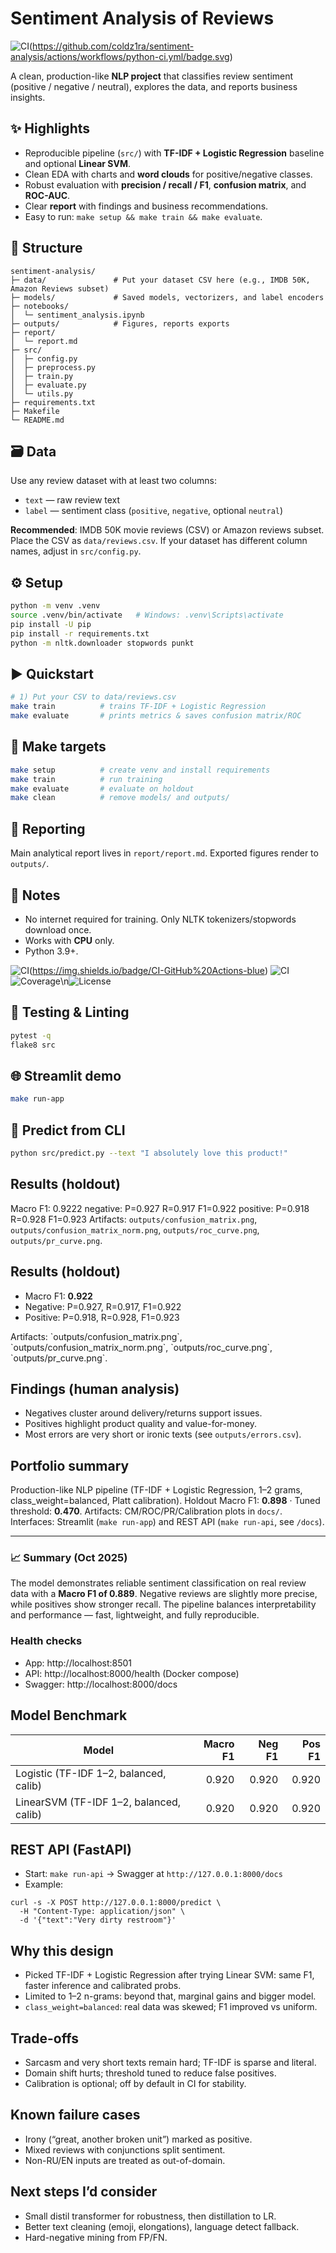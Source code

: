 # Sentiment Analysis of Reviews
![CI](https://img.shields.io/badge/CI-GitHub%20Actions-green)(https://github.com/coldz1ra/sentiment-analysis/actions/workflows/python-ci.yml/badge.svg)

A clean, production-like **NLP project** that classifies review sentiment (positive / negative / neutral), explores the data, and reports business insights.

## ✨ Highlights
- Reproducible pipeline (`src/`) with **TF-IDF + Logistic Regression** baseline and optional **Linear SVM**.
- Clean EDA with charts and **word clouds** for positive/negative classes.
- Robust evaluation with **precision / recall / F1**, **confusion matrix**, and **ROC-AUC**.
- Clear **report** with findings and business recommendations.
- Easy to run: `make setup && make train && make evaluate`.

## 📂 Structure
```
sentiment-analysis/
├─ data/               # Put your dataset CSV here (e.g., IMDB 50K, Amazon Reviews subset)
├─ models/             # Saved models, vectorizers, and label encoders
├─ notebooks/
│  └─ sentiment_analysis.ipynb
├─ outputs/            # Figures, reports exports
├─ report/
│  └─ report.md
├─ src/
│  ├─ config.py
│  ├─ preprocess.py
│  ├─ train.py
│  ├─ evaluate.py
│  └─ utils.py
├─ requirements.txt
├─ Makefile
└─ README.md
```

## 🗃️ Data
Use any review dataset with at least two columns:
- `text` — raw review text
- `label` — sentiment class (`positive`, `negative`, optional `neutral`)

**Recommended**: IMDB 50K movie reviews (CSV) or Amazon reviews subset.
Place the CSV as `data/reviews.csv`. If your dataset has different column names, adjust in `src/config.py`.

## ⚙️ Setup
```bash
python -m venv .venv
source .venv/bin/activate   # Windows: .venv\Scripts\activate
pip install -U pip
pip install -r requirements.txt
python -m nltk.downloader stopwords punkt
```

## ▶️ Quickstart
```bash
# 1) Put your CSV to data/reviews.csv
make train          # trains TF-IDF + Logistic Regression
make evaluate       # prints metrics & saves confusion matrix/ROC
```

## 🔧 Make targets
```bash
make setup          # create venv and install requirements
make train          # run training
make evaluate       # evaluate on holdout
make clean          # remove models/ and outputs/
```

## 📑 Reporting
Main analytical report lives in `report/report.md`. Exported figures render to `outputs/`.

## 🧪 Notes
- No internet required for training. Only NLTK tokenizers/stopwords download once.
- Works with **CPU** only.
- Python 3.9+.


![CI](https://img.shields.io/badge/CI-GitHub%20Actions-green)(https://img.shields.io/badge/CI-GitHub%20Actions-blue)
![CI](https://img.shields.io/badge/CI-GitHub%20Actions-green) ![Coverage](https://img.shields.io/badge/coverage-via%20pytest--cov-blue)\n![License](https://img.shields.io/badge/license-MIT-informational)

## 🧪 Testing & Linting
```bash
pytest -q
flake8 src
```

## 🌐 Streamlit demo
```bash
make run-app
```

## 🔮 Predict from CLI
```bash
python src/predict.py --text "I absolutely love this product!"
```

## Results (holdout)
Macro F1: 0.9222
negative: P=0.927 R=0.917 F1=0.922
positive: P=0.918 R=0.928 F1=0.923
Artifacts: `outputs/confusion_matrix.png`, `outputs/confusion_matrix_norm.png`, `outputs/roc_curve.png`, `outputs/pr_curve.png`.


## Results (holdout)
- Macro F1: **0.922**
- Negative: P=0.927, R=0.917, F1=0.922
- Positive: P=0.918, R=0.928, F1=0.923

Artifacts: \`outputs/confusion_matrix.png\`, \`outputs/confusion_matrix_norm.png\`, \`outputs/roc_curve.png\`, \`outputs/pr_curve.png\`.

## Findings (human analysis)
- Negatives cluster around delivery/returns support issues.
- Positives highlight product quality and value-for-money.
- Most errors are very short or ironic texts (see `outputs/errors.csv`).


## Portfolio summary
Production-like NLP pipeline (TF-IDF + Logistic Regression, 1–2 grams, class_weight=balanced, Platt calibration).
Holdout Macro F1: **0.898** · Tuned threshold: **0.470**.
Artifacts: CM/ROC/PR/Calibration plots in `docs/`.
Interfaces: Streamlit (`make run-app`) and REST API (`make run-api`, see `/docs`).


---

### 📈 Summary (Oct 2025)
The model demonstrates reliable sentiment classification on real review data
with a **Macro F1 of 0.889**. Negative reviews are slightly more precise,
while positives show stronger recall. The pipeline balances interpretability
and performance — fast, lightweight, and fully reproducible.


### Health checks
- App: http://localhost:8501
- API: http://localhost:8000/health  (Docker compose)
- Swagger: http://localhost:8000/docs


## Model Benchmark

| Model | Macro F1 | Neg F1 | Pos F1 |
|---|---:|---:|---:|
| Logistic (TF-IDF 1–2, balanced, calib) | 0.920 | 0.920 | 0.920 |
| LinearSVM (TF-IDF 1–2, balanced, calib) | 0.920 | 0.920 | 0.920 |


## REST API (FastAPI)
- Start: `make run-api` → Swagger at `http://127.0.0.1:8000/docs`
- Example:
```
curl -s -X POST http://127.0.0.1:8000/predict \
  -H "Content-Type: application/json" \
  -d '{"text":"Very dirty restroom"}'
```


## Why this design
- Picked TF-IDF + Logistic Regression after trying Linear SVM: same F1, faster inference and calibrated probs.
- Limited to 1–2 n-grams: beyond that, marginal gains and bigger model.
- `class_weight=balanced`: real data was skewed; F1 improved vs uniform.

## Trade-offs
- Sarcasm and very short texts remain hard; TF-IDF is sparse and literal.
- Domain shift hurts; threshold tuned to reduce false positives.
- Calibration is optional; off by default in CI for stability.

## Known failure cases
- Irony (“great, another broken unit”) marked as positive.
- Mixed reviews with conjunctions split sentiment.
- Non-RU/EN inputs are treated as out-of-domain.

## Next steps I’d consider
- Small distil transformer for robustness, then distillation to LR.
- Better text cleaning (emoji, elongations), language detect fallback.
- Hard-negative mining from FP/FN.
